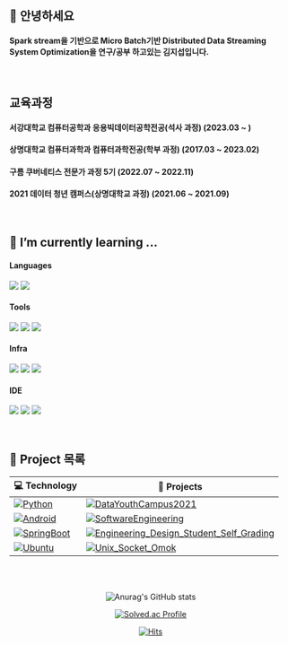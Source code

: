 ## 👋 안녕하세요

#### Spark stream을 기반으로 Micro Batch기반 Distributed Data Streaming System Optimization을 연구/공부 하고있는 김지섭입니다.


</br>

## 교육과정 

#### 서강대학교 컴퓨터공학과 응용빅데이터공학전공(석사 과정) (2023.03 ~ )
#### 상명대학교 컴퓨터과학과 컴퓨터과학전공(학부 과정) (2017.03 ~ 2023.02)
#### 구름 쿠버네티스 전문가 과정 5기 (2022.07 ~ 2022.11)
#### 2021 데이터 청년 캠퍼스(상명대학교 과정) (2021.06 ~ 2021.09)

<br>

## 🌱 I’m currently learning ...</br>
<p float="left">
 
 #### Languages   
<img src="https://camo.githubusercontent.com/771cc18a712bf9edb0925a86164c34b0d803c4d9177dd4467eff7b777109c723/68747470733a2f2f696d672e736869656c64732e696f2f62616467652f4a6176612d4544384230303f7374796c653d666f722d7468652d6261646765266c6f676f3d6a617661266c6f676f436f6c6f723d7768697465"/> <img src="https://img.shields.io/badge/Python-3776AB?style=for-the-badge&logo=python&logoColor=white"/>

#### Tools   
<img src="https://img.shields.io/badge/Spring-6DB33F?style=for-the-badge&logo=spring&logoColor=white"/> <img src="https://img.shields.io/badge/Spring_Boot-F2F4F9?style=for-the-badge&logo=spring-boot"/> <img src="https://img.shields.io/badge/MySQL-005C84?style=for-the-badge&logo=mysql&logoColor=white"/> 
 
#### Infra 
<img src ="https://img.shields.io/badge/Amazon_AWS-232F3E?style=for-the-badge&logo=amazon-aws&logoColor=white"/> <img src ="https://img.shields.io/badge/Docker-2CA5E0?style=for-the-badge&logo=docker&logoColor=white"/> <img src ="https://img.shields.io/badge/kubernetes-326ce5.svg?&style=for-the-badge&logo=kubernetes&logoColor=white"/>

#### IDE
<img src = "https://img.shields.io/badge/IntelliJIDEA-000000.svg?style=for-the-badge&logo=intellij-idea&logoColor=white"/> <img src = "https://img.shields.io/badge/Jupyter-F37626.svg?&style=for-the-badge&logo=Jupyter&logoColor=white"/> <img src = "https://img.shields.io/badge/PyCharm-000000.svg?&style=for-the-badge&logo=PyCharm&logoColor=white"/>
</p>
 
>>>>>>> 
<!--
**Jeeseob/Jeeseob** is a ✨ _special_ ✨ repository because its `README.md` (this file) appears on your GitHub profile.

Here are some ideas to get you started:

- 🔭 I’m currently working on ...
- 🌱 I’m currently learning ...
- 👯 I’m looking to collaborate on ...
- 🤔 I’m looking for help with ...
- 💬 Ask me about ...
- 📫 How to reach me: ...
- 😄 Pronouns: ...
- ⚡ Fun fact: ...
-->
</br>

## 🔭 Project 목록

<div align="center"> <!--가운데 정렬-->
 
<!-- START OF PROFILE STACK, DO NOT REMOVE -->
| 💻 **Technology** | 🚀 **Projects** |
| - | - |
| [![Python](https://img.shields.io/static/v1?label=&message=Python&color=3C78A9&logo=python&logoColor=FFFFFF)](https://www.python.org/) | [![DataYouthCampus2021](https://img.shields.io/static/v1?label=&message=DataYouthCampus2021&color=000605&logo=github&logoColor=FFFFFF&labelColor=000605)](https://github.com/Jeeseob/DataYouthCampus2021) |
| [![Android](https://img.shields.io/static/v1?label=&message=Android&color=3DDC84&logo=Android&logoColor=FFFFFF)](https://developer.android.com/) | [![SoftwareEngineering](https://img.shields.io/static/v1?label=&message=SoftwareEngineering&color=000605&logo=github&logoColor=FFFFFF&labelColor=000605)](https://github.com/Jeeseob/SoftwareEngineering) |
| [![SpringBoot](https://img.shields.io/static/v1?label=&message=SpringBoot&color=6DB33F&logo=SpringBoot&logoColor=FFFFFF)](https://spring.io/) | [![Engineering_Design_Student_Self_Grading](https://img.shields.io/static/v1?label=&message=Engineering_Design_Student_Self_Grading&color=000605&logo=github&logoColor=FFFFFF&labelColor=000605)](https://github.com/Jeeseob/Engineering_Design_Student_Self_Grading) |
| [![Ubuntu](https://img.shields.io/static/v1?label=&message=Ubuntu&color=E95420&logo=Ubuntu&logoColor=FFFFFF)](https://ubuntu.com/download/desktop) | [![Unix_Socket_Omok](https://img.shields.io/static/v1?label=&message=Unix_Socket_Omok&color=000605&logo=github&logoColor=FFFFFF&labelColor=000605)](https://github.com/Jeeseob/Unix_Socket_Omok) |
<!-- END OF PROFILE STACK, DO NOT REMOVE -->

 </div>
 
 </br>
 </br>
 
 <div align="center"> <!--가운데 정렬-->
 
![Anurag's GitHub stats](https://github-readme-stats.vercel.app/api?username=Jeeseob&show_icons=true&theme=github_dark)
  
 [![Solved.ac Profile](http://mazassumnida.wtf/api/v2/generate_badge?boj=jeeseob5761)](https://solved.ac/jeeseob5761/)
 
 [![Hits](https://hits.seeyoufarm.com/api/count/incr/badge.svg?url=https%3A%2F%2Fgithub.com%2FJeeseob&count_bg=%23284E7C&title_bg=%23555555&icon=&icon_color=%23E7E7E7&title=hits&edge_flat=false)](https://hits.seeyoufarm.com)
  </div>
  